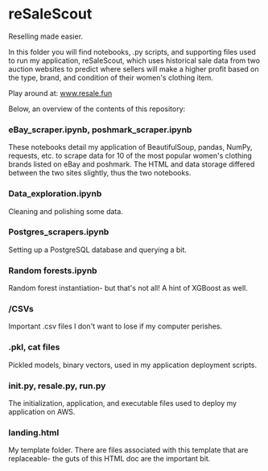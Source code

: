 # reSaleScout
Reselling made easier.

In this folder you will find notebooks, .py scripts, and supporting files used to run my application, reSaleScout, which uses historical sale data from two auction websites to predict where sellers will make a higher profit based on the type, brand, and condition of their women's clothing item.

Play around at: www.resale.fun

Below, an overview of the contents of this repository:

### eBay_scraper.ipynb, poshmark_scraper.ipynb
These notebooks detail my application of BeautifulSoup, pandas, NumPy, requests, etc. to scrape data for 10 of the most popular women's clothing brands listed on eBay and poshmark. The HTML and data storage differed between the two sites slightly, thus the two notebooks.

### Data_exploration.ipynb
Cleaning and polishing some data.

### Postgres_scrapers.ipynb
Setting up a PostgreSQL database and querying a bit.

### Random forests.ipynb
Random forest instantiation- but that's not all! A hint of XGBoost as well.

### /CSVs
Important .csv files I don't want to lose if my computer perishes.

### .pkl, cat files
Pickled models, binary vectors, used in my application deployment scripts.

### __init__.py, resale.py, run.py
The initialization, application, and executable files used to deploy my application on AWS.

### landing.html
My template folder. There are files associated with this template that are replaceable- the guts of this HTML doc are the important bit.
